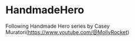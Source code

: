 # HandmadeHero
Following Handmade Hero series by Casey Muratori(https://www.youtube.com/@MollyRocket)
